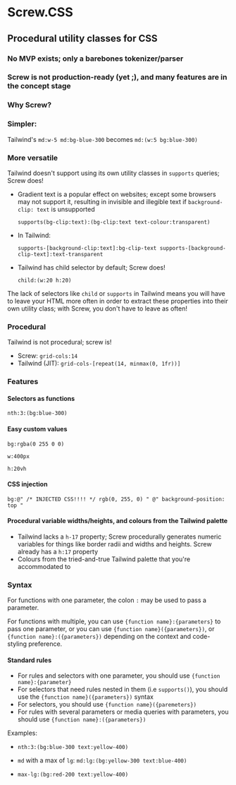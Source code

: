# Screw.CSS

## Procedural utility classes for CSS

### No MVP exists; only a barebones tokenizer/parser

### Screw is not production-ready (yet ;), and many features are in the concept stage

### Why Screw?

### Simpler:

Tailwind's `md:w-5 md:bg-blue-300` becomes `md:(w:5 bg:blue-300)`

### More versatile

Tailwind doesn't support using its own utility classes in `supports` queries; Screw does!

- Gradient text is a popular effect on websites; except some browsers may not support it,
  resulting in invisible and illegible text if `background-clip: text` is unsupported

  `supports(bg-clip:text):(bg-clip:text text-colour:transparent)`

- In Tailwind:

  `supports-[background-clip:text]:bg-clip-text supports-[background-clip-text]:text-transparent`

- Tailwind has child selector by default; Screw does!

  `child:(w:20 h:20)`

The lack of selectors like `child` or `supports` in Tailwind means you will have to leave your HTML more often
in order to extract these properties into their own utility class; with Screw, you don't have to leave as often!

### Procedural

Tailwind is not procedural; screw is!

- Screw: `grid-cols:14`
- Tailwind (JIT): `grid-cols-[repeat(14, minmax(0, 1fr))]`

### Features

#### Selectors as functions

`nth:3:(bg:blue-300)`

#### Easy custom values

`bg:rgba(0 255 0 0)`

`w:400px`

`h:20vh`

#### CSS injection

`bg:@" /* INJECTED CSS!!!! */ rgb(0, 255, 0) " @" background-position: top "`

#### Procedural variable widths/heights, and colours from the Tailwind palette

- Tailwind lacks a `h-17` property; Screw procedurally generates numeric variables for things like
  border radii and widths and heights. Screw already has a `h:17` property
- Colours from the tried-and-true Tailwind palette that you're accommodated to

### Syntax

For functions with one parameter, the colon `:` may be used to pass a parameter.

For functions with multiple, you can use `{function name}:{parameters}` to pass one parameter,
or you can use `{function name}({parameters})`, or `{function name}:({parameters})` depending on the context
and code-styling preference.

#### Standard rules

- For rules and selectors with one parameter, you should use `{function name}:{parameter}`
- For selectors that need rules nested in them (i.e `supports()`), you should use the `{function name}({parameters})`
  syntax
- For selectors, you should use `{function name}({paremeters})`
- For rules with several parameters or media queries with parameters, you should use `{function name}:({parameters})`

Examples:

- `nth:3:(bg:blue-300 text:yellow-400)`

- `md` with a max of `lg`: `md:lg:(bg:yellow-300 text:blue-400)`

- `max-lg:(bg:red-200 text:yellow-400)`
